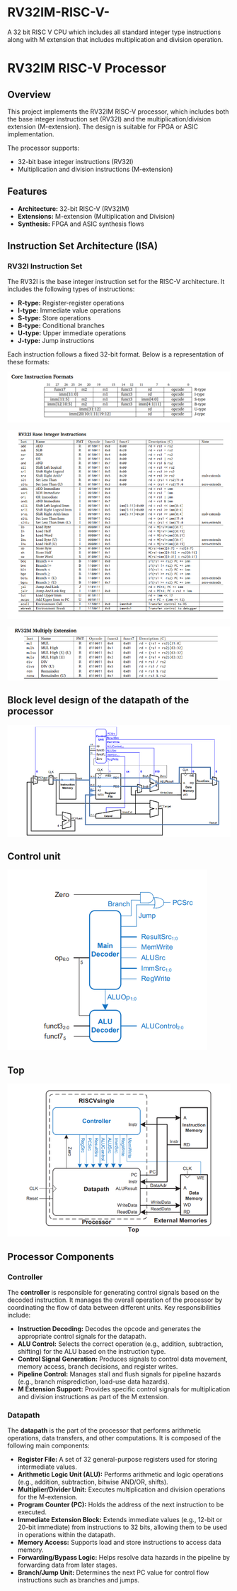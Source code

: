 # RV32IM-RISC-V-
A 32 bit RISC V CPU which includes all standard integer type instructions along with M extension that includes multiplication and division operation.

# RV32IM RISC-V Processor

## Overview
This project implements the RV32IM RISC-V processor, which includes both the base integer instruction set (RV32I) and the multiplication/division extension (M-extension). The design is suitable for FPGA or ASIC implementation.

The processor supports:
- 32-bit base integer instructions (RV32I)
- Multiplication and division instructions (M-extension)

## Features
- **Architecture:** 32-bit RISC-V (RV32IM)
- **Extensions:** M-extension (Multiplication and Division)
- **Synthesis:** FPGA and ASIC synthesis flows

## Instruction Set Architecture (ISA)

### RV32I Instruction Set
The RV32I is the base integer instruction set for the RISC-V architecture. It includes the following types of instructions:
- **R-type:** Register-register operations
- **I-type:** Immediate value operations
- **S-type:** Store operations
- **B-type:** Conditional branches
- **U-type:** Upper immediate operations
- **J-type:** Jump instructions

Each instruction follows a fixed 32-bit format. Below is a representation of these formats:

![Core Instructions Format](core_instruction_format.png)

![Base interger Instructions set Format](integer_instruction_format.png)

![M extension Instructions Format](M_extension_format.png)


## Block level design of the datapath of the processor

![Block level Datapath](processor_image.png)


## Control unit

![Block level Controller](control_unit.png)


## Top 

![Top](Top_image.png)


## Processor Components

### Controller
The **controller** is responsible for generating control signals based on the decoded instruction. It manages the overall operation of the processor by coordinating the flow of data between different units. Key responsibilities include:
- **Instruction Decoding:** Decodes the opcode and generates the appropriate control signals for the datapath.
- **ALU Control:** Selects the correct operation (e.g., addition, subtraction, shifting) for the ALU based on the instruction type.
- **Control Signal Generation:** Produces signals to control data movement, memory access, branch decisions, and register writes.
- **Pipeline Control:** Manages stall and flush signals for pipeline hazards (e.g., branch misprediction, load-use data hazards).
- **M Extension Support:** Provides specific control signals for multiplication and division instructions as part of the M extension.

### Datapath
The **datapath** is the part of the processor that performs arithmetic operations, data transfers, and other computations. It is composed of the following main components:
- **Register File:** A set of 32 general-purpose registers used for storing intermediate values.
- **Arithmetic Logic Unit (ALU):** Performs arithmetic and logic operations (e.g., addition, subtraction, bitwise AND/OR, shifts).
- **Multiplier/Divider Unit:** Executes multiplication and division operations for the M-extension.
- **Program Counter (PC):** Holds the address of the next instruction to be executed.
- **Immediate Extension Block:** Extends immediate values (e.g., 12-bit or 20-bit immediate) from instructions to 32 bits, 
allowing them to be used in operations within the datapath.
- **Memory Access:** Supports load and store instructions to access data memory.
- **Forwarding/Bypass Logic:** Helps resolve data hazards in the pipeline by forwarding data from later stages.
- **Branch/Jump Unit:** Determines the next PC value for control flow instructions such as branches and jumps.



